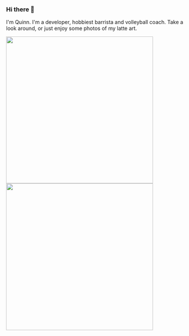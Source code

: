 ### Hi there 👋

I'm Quinn. I'm a developer, hobbiest barrista and volleyball coach. Take a look around, or just enjoy some photos of my latte art.

<img src="https://github.com/user-attachments/assets/b0e1947d-372b-4816-b3f8-897bb2c2a420" width="400" />
<img src="https://github.com/user-attachments/assets/49e3f24f-c8b2-4416-bef4-d093efd8364e" width="400"/>

<!--
**Quinn1876/Quinn1876** is a ✨ _special_ ✨ repository because its `README.md` (this file) appears on your GitHub profile.

Here are some ideas to get you started:

- 🔭 I’m currently working on ...
- 🌱 I’m currently learning ...
- 👯 I’m looking to collaborate on ...
- 🤔 I’m looking for help with ...
- 💬 Ask me about ...
- 📫 How to reach me: ...
- 😄 Pronouns: ...

- ⚡ Fun fact: ...
-->
